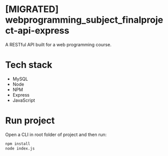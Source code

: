 # [MIGRATED] webprogramming_subject_finalproject-api-express
A RESTful API built for a web programming course.

# Tech stack
<ul>
  <li>MySQL</li>
  <li>Node</li>
  <li>NPM</li>
  <li>Express</li>
  <li>JavaScript</li>
</ul>

# Run project
Open a CLI in root folder of project and then run:

```sh
npm install
node index.js
```
